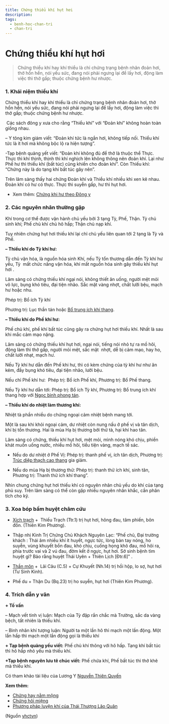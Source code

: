 ```yaml
---
title: Chứng thiểu khí hụt hơi
description: 
tags:
  - benh-hoc-chan-tri
  - chan-tri
---
```


# Chứng thiểu khí hụt hơi 

> Chứng thiểu khí hay khí thiểu là chỉ chứng trạng bệnh nhân đoản hơi, thở hổn hển, nói yếu sức, đang nói phải ngưng lại để lấy hơi, động làm việc thì thở gấp; thuộc chứng bệnh hư nhược.

### 1. Khái niệm thiểu khí

Chứng thiểu khí hay khí thiểu là chỉ chứng trạng bệnh nhân đoản hơi, thở hổn hển, nói yếu sức, đang nói phải ngưng lại để lấy hơi, động làm việc thì thở gấp; thuộc chứng bệnh hư nhược.

 Các sách đông y xưa cho rằng “Thiểu khí” với “Đoản khí” không hoàn toàn giống nhau.

– Y tông kim giám viết: “Đoản khí tức là ngắn hơi, không tiếp nối. Thiểu khí tức là ít hơi mà không bộc lộ ra hiện tượng”. 

-Tạp bệnh quảng yết viết: “Đoản khí không đủ để thở là thuộc thể Thực. Thực thì khí thịnh, thịnh thì khí nghịch lên không thông nên đoản khí. Lại như Phế hư thì thiểu khí (bất túc) cũng khiến cho đoản khí”. Còn Thiếu khí: “Chứng này là do tạng khí bất túc gây nên”. 

Trên lâm sàng thấy hai chứng Đoản khí và Thiểu khí nhiều khi xen kẽ nhau. Đoản khí có hư có thực. Thực thì suyễn gấp, hư thì hụt hơi.

* Xem thêm: [Chứng khi hư theo Đông y](/yhctvn/chung-khi-hu-trong-dong-y)

### 2. Các nguyên nhân thường gặp

Khí trong cơ thể được vận hành chủ yếu bởi 3 tạng Tỳ, Phế, Thận. Tỳ chủ sinh khí; Phế chủ khí chủ hô hấp; Thận chủ nạp khí.

Tuy nhiên chứng hụt hơi thiếu khí lại chỉ chủ yếu liên quan tới 2 tạng là Tỳ và Phế.

**– Thiểu khí do Tỳ khí hư:** 

Tỳ chủ vận hóa, là nguồn hóa sinh Khí, nếu Tỳ tổn thương dẫn đến Tỳ khí hư yếu, Tỳ  mất chức năng vận hóa, khí mất nguồn hóa sinh gây thiếu khí hụt hơi .

Lâm sàng có chứng thiếu khí ngại nói, không thiết ăn uống, người mệt mỏi vô lực, bụng khó tiêu, đại tiện nhão. Sắc mặt vàng nhợt, chất lưỡi bệu, mạch hư hoặc nhu.

Phép trị: Bổ ích Tỳ khí 

Phương trị: Lục thần tán hoặc [Bổ trung ích khí thang](/yhctvn/bai-thuoc-bo-trung-ich-khi-thang).

**– Thiểu khí do Phế khí hư:** 

Phế chủ khí, phế khí bất túc cũng gây ra chứng hụt hơi thiếu khí. Nhất là sau khi mắc cảm mạo nặng.

Lâm sàng có chứng thiếu khí hụt hơi, ngại nói, tiếng nói nhỏ tự ra mồ hôi, động làm thì thở gấp, người mỏi mệt, sắc mặt  nhợt, dễ bị cảm mạo, hay ho, chất lưỡi nhạt, mạch hư.

Nếu Tỳ khí hư dẫn đến Phế khi hư, thì có kèm chứng của tỳ khí hư như ăn kém, đầy bụng khó tiêu, đại tiện nhão, lưỡi bệu.

Nếu chỉ Phế khí hư:  Phép trị: Bổ ích Phế khí, Phương trị: Bổ Phế thang. 

Nếu Tỳ khí hư dẫn tới: Phép trị: Bổ ích Tỳ khí, Phương trị: Bổ trung ích khí thang hợp với [Ngọc bình phong tán](/yhctvn/bai-thuoc-ngoc-binh-phong-tan). 

**– Thiểu khí do nhiệt làm thương khí:** 

Nhiệt tà phần nhiều do chứng ngoại cảm nhiệt bệnh mang tới. 

Một là sau khi khỏi ngoại cảm, dư nhiệt còn nung nấu ở phế vị và tân dịch, khí bị tổn thương. Hai là mùa Hạ bị thương bởi thử tà, hại khí hao tân.

Lâm sàng có chứng, thiếu khí hụt hơi, mệt mỏi, mình nóng khó chịu, phiền khát muốn uống nước, nhiều mồ hôi, tiểu tiện vàng, mạch tế sác. 

+ Nếu do dư nhiệt ở Phế Vị: Phép trị: thanh phế vị, ích tân dịch, Phương trị: [Trúc diệp thạch cao thang](/yhctvn/bai-thuoc-truc-diep-thach-cao-thang) gia giảm.

+ Nếu do mùa Hạ bị thương thử: Phép trị: thanh thử ích khí, sinh tân, Phương trị: Thanh thử ích khí thang”.

Nhìn chung chứng hụt hơi thiếu khí có nguyên nhân chủ yếu do khí của tạng phủ suy. Trên lâm sàng có thể còn gặp nhiều nguyên nhân khắc, cần phân tích cho kỹ.

### 3. Xoa bóp bấm huyệt châm cứu

+ [Xích trạch](/yhctvn/huyet-xich-trach-%e5%b0%ba%e6%b3%bd) +  Thiếu Trạch (Ttr.1) trị hụt hơi, hông đau, tâm phiền, bôn đồn. (Thiên Kim Phương).

+ Thập nhị Kinh Trị Chứng Chủ Khách Nguyên Lạc: “Phế chủ, Đại trường khách : Thái âm nhiều khí ít huyết, ngực tức, lòng bàn tay nóng, ho suyễn, vùng khuyết bồn đau, khó chịu, cuống họng khô đau, mồ hôi ra, phía trước vai và 2 vú đau, đờm kết ở ngực, hụt hơi. Sở sinh bệnh tìm huyệt gì? Bảo rằng huyệt Thái Uyên + Thiên Lịch [Đtr.6]” .

+ [Thần môn](/yhctvn/vi-tri-huyet-than-mon-%e7%a5%9e%e9%97%a8) +  Lãi Câu (C.5) + Cự Khuyết (Nh.14) trị hồi hộp, lo sợ, hụt hơi (Tư Sinh Kinh).

+ Phế du + Thận Du (Bq.23) trị ho suyễn, hụt hơi (Thiên Kim Phương).

### 4. Trích dẫn y văn

**+ Tố vấn**

– Mạch vết tinh vị luận: Mạch của Tỳ đập rắn chắc mà Trường, sắc da vàng bệch, tất nhiên là thiếu khí. 

– Bình nhân khí tượng luận: Người ta một lần hô thì mạch một lần động. Một lần hấp thì mạch một lần động gọi là thiểu khí

**+ Tạp bệnh quảng yếu viết:** Phế chủ khí thông với hô hấp. Tạng khí bất túc thì hô hấp nhỏ yếu mà thiếu khí. 

**+Tạp bệnh nguyên lưu tê chúc viết:** Phế chứa khí, Phế bất túc thì thở khẽ mà thiếu khí.

Có tham khảo tài liệu của Lương Y [Nguyễn Thiên Quyến](/yhctvn/author/nguyenthienquyen)

**Xem thêm:**

* [Chứng hay nằm mộng](/yhctvn/chung-hay-nam-mong)
* [Chứng hôi miệng](/yhctvn/chung-hoi-mieng-trong-dong-y)
* [Phương pháp luyện khí của Thái Thượng Lão Quân](/yhctvn/phuong-phap-luyen-khi-cua-thai-thuong-lao-quan)

(Nguồn <a href="https://yhctvn.com/chung-thieu-khi-hut-hoi/" target="_blank">yhctvn</a>)
